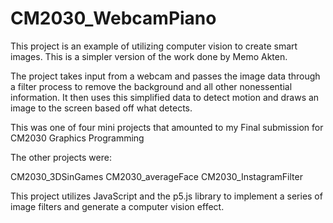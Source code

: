 # CM2030_WebcamPiano

This project is an example of utilizing computer vision to create smart images.
This is a simpler version of the work done by Memo Akten.

The project takes input from a webcam and passes the image data through a filter process to remove the background and all other nonessential information. It then uses this simplified data to detect motion and draws an image to the screen based off what detects.

This was one of four mini projects that amounted to my Final submission for CM2030 Graphics Programming

The other projects were:
  
  CM2030_3DSinGames
  CM2030_averageFace
  CM2030_InstagramFilter

This project utilizes JavaScript and the p5.js library to implement a series of image filters and generate a computer vision effect.
